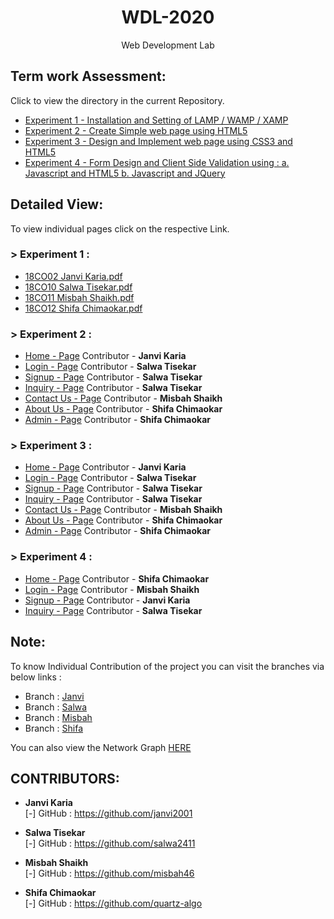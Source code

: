 <h1 align="center">WDL-2020</h1>
<p align="center">Web Development Lab</p>

## Term work Assessment:

Click to view the directory in the current Repository.
- <a href="https://github.com/janvi2001/WDL-2020/tree/master/exp1">Experiment 1 - Installation and Setting of LAMP / WAMP / XAMP</a>
- <a href="https://github.com/janvi2001/WDL-2020/tree/master/exp2">Experiment 2 - Create Simple web page using HTML5</a>
- <a href="https://github.com/janvi2001/WDL-2020/tree/master/exp3">Experiment 3 - Design and Implement web page using CSS3 and HTML5</a>
- <a href="https://github.com/janvi2001/WDL-2020/tree/master/exp4">Experiment 4 - Form Design and Client Side Validation using :
a. Javascript and HTML5 
b. Javascript and JQuery  </a>

## Detailed View:

To view individual pages click on the respective Link.

### > Experiment 1 :

- <a href="https://janvi2001.github.io/WDL-2020/exp1/scrshot.pdf">18CO02 Janvi Karia.pdf</a>
- <a href="https://janvi2001.github.io/WDL-2020/exp1/ss.pdf">18CO10 Salwa Tisekar.pdf</a>
- <a href="https://janvi2001.github.io/WDL-2020/exp1/EXP01.pdf">18CO11 Misbah Shaikh.pdf</a>
- <a href="https://janvi2001.github.io/WDL-2020/exp1/exp1.pdf">18CO12 Shifa Chimaokar.pdf</a>

### > Experiment 2 :

- <a href="https://janvi2001.github.io/WDL-2020/exp2/">Home - Page</a> Contributor - <b>Janvi Karia</b>
- <a href="https://janvi2001.github.io/WDL-2020/exp2/login.html">Login - Page</a> Contributor - <b>Salwa Tisekar</b>
- <a href="https://janvi2001.github.io/WDL-2020/exp2/signup.html">Signup - Page</a> Contributor - <b>Salwa Tisekar</b>
- <a href="https://janvi2001.github.io/WDL-2020/exp2/inquiry.html">Inquiry - Page</a> Contributor - <b>Salwa Tisekar</b>
- <a href="https://janvi2001.github.io/WDL-2020/exp2/contactus.html">Contact Us - Page</a> Contributor - <b>Misbah Shaikh</b>
- <a href="https://janvi2001.github.io/WDL-2020/exp2/aboutus.html">About Us - Page</a> Contributor - <b>Shifa Chimaokar</b>
- <a href="https://janvi2001.github.io/WDL-2020/exp2/admin.html">Admin - Page</a> Contributor - <b>Shifa Chimaokar</b>

### > Experiment 3 :

- <a href="https://janvi2001.github.io/WDL-2020/exp3/">Home - Page</a> Contributor - <b>Janvi Karia</b>
- <a href="https://janvi2001.github.io/WDL-2020/exp3/login.html">Login - Page</a> Contributor - <b>Salwa Tisekar</b>
- <a href="https://janvi2001.github.io/WDL-2020/exp3/signup.html">Signup - Page</a> Contributor - <b>Salwa Tisekar</b>
- <a href="https://janvi2001.github.io/WDL-2020/exp3/inquiry.html">Inquiry - Page</a> Contributor - <b>Salwa Tisekar</b>
- <a href="https://janvi2001.github.io/WDL-2020/exp3/contactus.html">Contact Us - Page</a> Contributor - <b>Misbah Shaikh</b>
- <a href="https://janvi2001.github.io/WDL-2020/exp3/aboutus.html">About Us - Page</a> Contributor - <b>Shifa Chimaokar</b>
- <a href="https://janvi2001.github.io/WDL-2020/exp3/admin.html">Admin - Page</a> Contributor - <b>Shifa Chimaokar</b>

### > Experiment 4 :

- <a href="https://janvi2001.github.io/WDL-2020/exp4/">Home - Page</a> Contributor - <b>Shifa Chimaokar</b>
- <a href="https://janvi2001.github.io/WDL-2020/exp4/login.html">Login - Page</a> Contributor - <b>Misbah Shaikh</b>
- <a href="https://janvi2001.github.io/WDL-2020/exp4/signup.html">Signup - Page</a> Contributor - <b>Janvi Karia</b>
- <a href="https://janvi2001.github.io/WDL-2020/exp4/inquiry.html">Inquiry - Page</a> Contributor - <b>Salwa Tisekar</b>

## Note:

To know Individual Contribution of the project you can visit the branches via below links :
- Branch : <a href="https://github.com/janvi2001/WDL-2020/tree/Janvi">Janvi</a>
- Branch : <a href="https://github.com/janvi2001/WDL-2020/tree/Salwa">Salwa</a>
- Branch : <a href="https://github.com/janvi2001/WDL-2020/tree/Misbah">Misbah</a>
- Branch : <a href="https://github.com/janvi2001/WDL-2020/tree/Shifa">Shifa</a>

You can also view the Network Graph <a href="https://github.com/janvi2001/WDL-2020/network">HERE</a>

## CONTRIBUTORS:

- **Janvi Karia**<br>
[-] GitHub : <a href="https://github.com/janvi2001">https://github.com/janvi2001</a>

- **Salwa Tisekar**<br>
[-] GitHub : <a href="https://github.com/salwa2411">https://github.com/salwa2411</a>

- **Misbah Shaikh**<br>
[-] GitHub : <a href="https://github.com/misbah46">https://github.com/misbah46</a>

- **Shifa Chimaokar**<br>
[-] GitHub : <a href="https://github.com/quartz-algo">https://github.com/quartz-algo</a>

